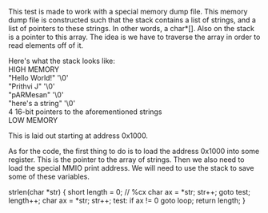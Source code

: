 This test is made to work with a special memory dump file. This memory dump file is constructed such that the stack contains a list of strings, and a list of pointers to these strings. In other words, a char*[]. Also on the stack is a pointer to this array. The idea is we have to traverse the array in order to read elements off of it.

Here's what the stack looks like:  
HIGH MEMORY  
"Hello World!" '\0'  
"Prithvi J" '\0'  
"pARMesan" '\0'  
"here's a string" '\0'   
4 16-bit pointers to the aforementioned strings  
LOW MEMORY  

This is laid out starting at address 0x1000.

As for the code, the first thing to do is to load the address 0x1000 into some register. This is the pointer to the array of strings. Then we also need to load the special MMIO print address. We will need to use the stack to save some of these variables.

strlen(char *str) {
  short length = 0; // %cx
  char ax = *str;
  str++;
  goto test;
  length++;
  char ax = *str;
  str++;
test:
  if ax != 0
    goto loop;
  return length;
}
